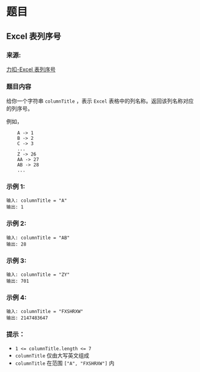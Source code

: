 # 题目

## Excel 表列序号

### 来源:

[力扣-Excel 表列序号](https://leetcode-cn.com/problems/excel-sheet-column-number/)

### 题目内容

给你一个字符串 `columnTitle` ，表示 `Excel` 表格中的列名称。返回该列名称对应的列序号。

例如，

```
    A -> 1
    B -> 2
    C -> 3
    ...
    Z -> 26
    AA -> 27
    AB -> 28 
    ...
```

### 示例 1:

```plaintext
输入: columnTitle = "A"
输出: 1
```

### 示例 2:

```plaintext
输入: columnTitle = "AB"
输出: 28
```

### 示例 3:

```plaintext
输入: columnTitle = "ZY"
输出: 701
```

### 示例 4:

```plaintext
输入: columnTitle = "FXSHRXW"
输出: 2147483647
```

### 提示：

- `1 <= columnTitle.length <= 7`
- `columnTitle` 仅由大写英文组成
- `columnTitle` 在范围 `["A", "FXSHRXW"]` 内
